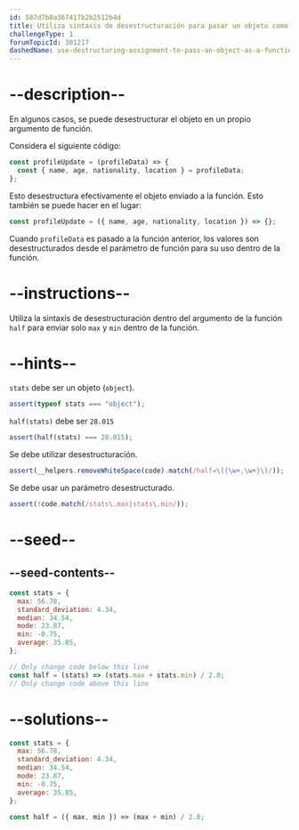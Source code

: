```yaml
---
id: 587d7b8a367417b2b2512b4d
title: Utiliza sintaxis de desestructuración para pasar un objeto como parámetro de función
challengeType: 1
forumTopicId: 301217
dashedName: use-destructuring-assignment-to-pass-an-object-as-a-functions-parameters
---
```


# --description--

En algunos casos, se puede desestructurar el objeto en un propio argumento de función.

Considera el siguiente código:

```js
const profileUpdate = (profileData) => {
  const { name, age, nationality, location } = profileData;
};
```

Esto desestructura efectivamente el objeto enviado a la función. Esto también se puede hacer en el lugar:

```js
const profileUpdate = ({ name, age, nationality, location }) => {};
```

Cuando `profileData` es pasado a la función anterior, los valores son desestructurados desde el parámetro de función para su uso dentro de la función.

# --instructions--

Utiliza la sintaxis de desestructuración dentro del argumento de la función `half` para enviar solo `max` y `min` dentro de la función.

# --hints--

`stats` debe ser un objeto (`object`).

```js
assert(typeof stats === "object");
```

`half(stats)` debe ser `28.015`

```js
assert(half(stats) === 28.015);
```

Se debe utilizar desestructuración.

```js
assert(__helpers.removeWhiteSpace(code).match(/half=\({\w+,\w+}\)/));
```

Se debe usar un parámetro desestructurado.

```js
assert(!code.match(/stats\.max|stats\.min/));
```

# --seed--

## --seed-contents--

```js
const stats = {
  max: 56.78,
  standard_deviation: 4.34,
  median: 34.54,
  mode: 23.87,
  min: -0.75,
  average: 35.85,
};

// Only change code below this line
const half = (stats) => (stats.max + stats.min) / 2.0;
// Only change code above this line
```

# --solutions--

```js
const stats = {
  max: 56.78,
  standard_deviation: 4.34,
  median: 34.54,
  mode: 23.87,
  min: -0.75,
  average: 35.85,
};

const half = ({ max, min }) => (max + min) / 2.0;
```
